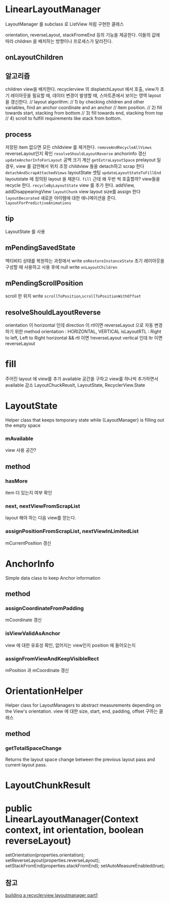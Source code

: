 # LinearLayoutManager
LayoutManager 를 subclass 로 ListView 처럼 구현한 클래스

orientation, reverseLayout, stackFromeEnd 등의 기능을 제공한다.
이들의 값에 따라 children 을 배치하는 방향이나 프로세스가 달라진다.

## onLayoutChildren
## 알고리즘
children view을 배치한다.
recyclerview 의 displatchLayout 에서 호출,
view가 초기 레이아웃을 필요할 때, 데이터 변경이 발생할 때,
스마트폰에서 보이는 영역 layout 을 갱신한다.
// layout algorithm:
// 1) by checking children and other variables, find an anchor coordinate and an anchor
//  item position.
// 2) fill towards start, stacking from bottom
// 3) fill towards end, stacking from top
// 4) scroll to fulfill requirements like stack from bottom.
## process
저장된 item 없으면 모든 childview 를 제거한다. `removeAndRecycleAllViews`
reverseLayout인지 확인 `resolveShouldLayoutReverse`
anchorinfo 갱신 `updateAnchorInfoForLayout`
공백 크기 계산 `getExtraLayoutSpace`
prelayout  일 경우, view 를 감안해서 위치 조정
childview 들을 detach하고 scrap 한다 `detachAndScrapAttachedViews`
layoutState 셋팅 `updateLayoutStateToFillEnd`
layoutstate 에 정의된 layout 을 채운다. `fill` 근데 왜 두번 씩 호출할까?
    view들을 recycle 한다. `recycleByLayoutState`
    view 를 추가 한다. addView, addDisappearingView `layoutChunk`
        view layout size를 assign 한다 `layoutDecorated`
새로운 아이템에 대한 애니메이션을 준다. `layoutForPredictiveAnimations`
## tip
LayoutState 를 사용
## mPendingSavedState
액티비티 상태를 복원하는 과정에서 write `onRestoreInstanceState`
초기 레이아웃을 구성할 때 사용하고 사용 후에 null write `onLayoutChildren`
## mPendingScrollPosition
scroll 한 위치 write `scrollToPosition`,`scrollToPositionWithOffset`

## resolveShouldLayoutReverse
orientation 이 horizontal 인데 direction 이 rtl이면 reverseLayout 으로 자동 변경하기 위한 method
orientation : HORIZONTAL, VERTICAL
isLayoutRTL : Right to left, Left to Right
horizontal && rtl 이면 !reverseLayout
vertical 인데 ltr 이면 reverseLayout

# fill
주어진 layout 에 view를 추가
available 공간을 구하고 view를 하나씩 추가하면서 available 감소
LayoutChuckReuslt, LayoutState, RecyclerView.State
# LayoutState
Helper class that keeps temporary state while {LayoutManager} is filling out the empty space
### mAvailable
view 사용 공간?
## method
### hasMore
item 더 있는지 여부 확인
### next, nextViewFromScrapList
layout 해야 하는 다음 view를 얻는다.
### assignPositionFromScrapList, nextViewInLimitedList
mCurrentPosition 갱신


# AnchorInfo
Simple data class to keep Anchor information
## method
### assignCoordinateFromPadding
mCoordinate 갱신
### isViewValidAsAnchor
view 에 대한 유효성 확인, 없어지는 view인지 position 에 들어오는지
### assignFromViewAndKeepVisibleRect
mPosition 과 mCoordinate 갱신


# OrientationHelper
Helper class for LayoutManagers to abstract measurements depending on the View's orientation.
view 에 대한 size, start, end, padding, offset 구하는 클래스
## method
### getTotalSpaceChange
Returns the layout space change between the previous layout pass and current layout pass.


# LayoutChunkResult




# public LinearLayoutManager(Context context, int orientation, boolean reverseLayout)
setOrientation(properties.orientation);
setReverseLayout(properties.reverseLayout);
setStackFromEnd(properties.stackFromEnd);
setAutoMeasureEnabled(true);

## 참고
[building a recyclerview layoutmanager part1](http://wiresareobsolete.com/2014/09/building-a-recyclerview-layoutmanager-part-1/)
